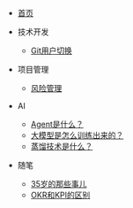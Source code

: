 * [首页](/)

* 技术开发
  * [Git用户切换](docs/articles/tech/user-switch.md)

* 项目管理
  * [风险管理](docs/articles/management/risk-management.md) 

* AI
  * [Agent是什么？](docs/articles/ai/1-Agent.md)
  * [大模型是怎么训练出来的？](docs/articles/ai/2-LargeModel.md)
  * [蒸馏技术是什么？](docs/articles/ai/3-蒸馏技术.md)

* 随笔
  * [35岁的那些事儿](docs/articles/life/1-35.md)
  * [OKR和KPI的区别](docs/articles/life/2-OKR&KPI.md)

